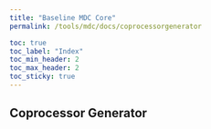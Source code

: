 ```yaml
---
title: "Baseline MDC Core"
permalink: /tools/mdc/docs/coprocessorgenerator

toc: true
toc_label: "Index"
toc_min_header: 2
toc_max_header: 2
toc_sticky: true
---
```


## Coprocessor Generator

